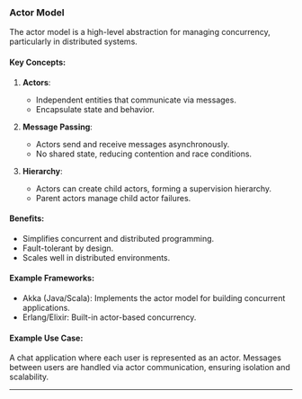 ### Actor Model
The actor model is a high-level abstraction for managing concurrency, particularly in distributed systems.

#### Key Concepts:
1. **Actors**:
   - Independent entities that communicate via messages.
   - Encapsulate state and behavior.

2. **Message Passing**:
   - Actors send and receive messages asynchronously.
   - No shared state, reducing contention and race conditions.

3. **Hierarchy**:
   - Actors can create child actors, forming a supervision hierarchy.
   - Parent actors manage child actor failures.

#### Benefits:
- Simplifies concurrent and distributed programming.
- Fault-tolerant by design.
- Scales well in distributed environments.

#### Example Frameworks:
- Akka (Java/Scala): Implements the actor model for building concurrent applications.
- Erlang/Elixir: Built-in actor-based concurrency.

#### Example Use Case:
A chat application where each user is represented as an actor. Messages between users are handled via actor communication, ensuring isolation and scalability.

---
